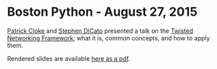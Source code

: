 # Boston Python - August 27, 2015

[Patrick Cloke](https://github.com/clokep) and [Stephen DiCato](https://github.com/dicato)
presented a talk on the [Twisted Networking Framework](https://twistedmatrix.com/trac/);
what it is, common concepts, and how to apply them.

Rendered slides are available [here as a pdf](https://github.com/percipient/talks/blob/master/boston_python_08_27_2015/boston_python_08_27_2015.pdf).
